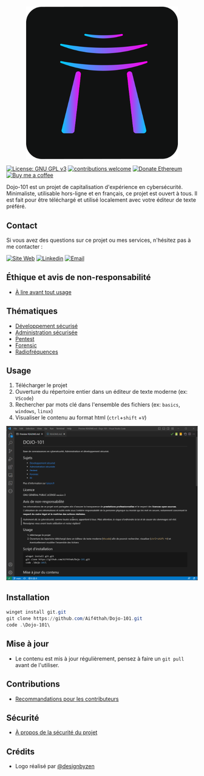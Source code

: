 
<p align="center">
    <img src="./dojo101Dark.png" alt="Dojo-101" style="width: 400px;" />
</p>

[![License: GNU GPL v3](https://img.shields.io/badge/License-GPLv3-blue.svg)](https://www.gnu.org/licenses/gpl-3.0)
[![contributions welcome](https://img.shields.io/badge/contributions-welcome-brightgreen.svg?style=flat)](https://github.com/Aif4thah/Dojo-101/pulls)
[![Donate Ethereum](https://img.shields.io/badge/ETH-donate-4E8EE9.svg?style=flat-square&logo=ethereum)](https://etherscan.io/address/0xcC424e30Ff6eEAb4E6B3A900c5446038F858b314)
[![Buy me a coffee](https://img.shields.io/badge/buy%20me%20a-coffee-yellow)](https://www.buymeacoffee.com/taisensolutions)

Dojo-101 est un projet de capitalisation d'expérience en cybersécurité.
Minimaliste, utilisable hors-ligne et en français, ce projet est ouvert à tous. 
Il est fait pour être téléchargé et utilisé localement avec votre éditeur de texte préféré.

## Contact

Si vous avez des questions sur ce projet ou mes services, n'hésitez pas à me contacter :

 [![Site Web](https://img.shields.io/badge/Website-3776AB?style=for-the-badge)](https://taisen.fr)
 [![Linkedin](https://img.shields.io/badge/LinkedIn-0077B5?style=for-the-badge&logo=linkedin&logoColor=white)](https://www.linkedin.com/in/mvacarella/)
 [![Email](https://img.shields.io/badge/Email-8B89CC?style=for-the-badge&logo=protonmail&logoColor=white)](mailto:michael.vacarella@protonmail.com)

## Éthique et avis de non-responsabilité

* [À lire avant tout usage](./CODE_OF_CONDUCT.md)

## Thématiques

* [Développement sécurisé](https://github.com/Aif4thah/Dojo-101/tree/main/Dojo-101-DevSec)
* [Administration sécurisée](https://github.com/Aif4thah/Dojo-101/tree/main/Dojo-101-SecOps)
* [Pentest](https://github.com/Aif4thah/Dojo-101/tree/main/Dojo-101-Pentest)
* [Forensic](https://github.com/Aif4thah/Dojo-101/tree/main/Dojo-101-Forensic)
* [Radiofréquences](https://github.com/Aif4thah/Dojo-101/tree/main/Dojo-101-RF)

## Usage

1. Télécharger le projet
2. Ouverture du répertoire entier dans un éditeur de texte moderne (ex: `VScode`)
3. Rechercher par mots clé dans l'ensemble des fichiers (ex: `basics`, `windows`, `linux`)
4. Visualiser le contenu au format html (`ctrl`+`shift` +`V`)

![demo](./demo.gif)

## Installation

```powershell
winget install git.git
git clone https://github.com/Aif4thah/Dojo-101.git
code .\Dojo-101\
```

## Mise à jour

* Le contenu est mis à jour régulièrement, pensez à faire un `git pull` avant de l'utiliser.

## Contributions

* [Recommandations pour les contributeurs](./CONTRIBUTING)

## Sécurité

* [À propos de la sécurité du projet](./SECURITY.md)

## Crédits

 * Logo réalisé par [@designbyzen](https://www.designbyzen.fr/)



